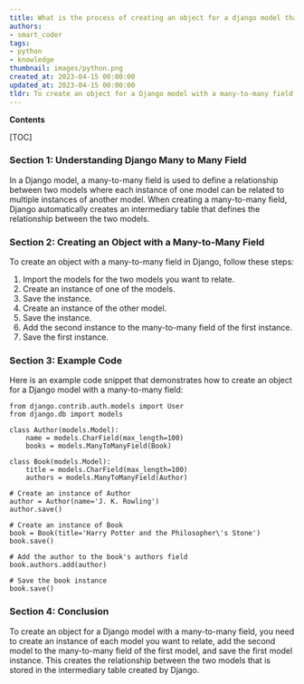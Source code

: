 ```yaml
---
title: What is the process of creating an object for a django model that has a many-to-many field?
authors:
- smart_coder
tags:
- python
- knowledge
thumbnail: images/python.png
created_at: 2023-04-15 00:00:00
updated_at: 2023-04-15 00:00:00
tldr: To create an object for a Django model with a many-to-many field in Python, first create the object, save it, add associated objects to the many-to-many field, and then save the object again.
---
```


**Contents**

[TOC]

### Section 1: Understanding Django Many to Many Field

In a Django model, a many-to-many field is used to define a relationship between two models where each instance of one model can be related to multiple instances of another model. When creating a many-to-many field, Django automatically creates an intermediary table that defines the relationship between the two models. 

### Section 2: Creating an Object with a Many-to-Many Field

To create an object with a many-to-many field in Django, follow these steps:

1. Import the models for the two models you want to relate.
2. Create an instance of one of the models.
3. Save the instance.
4. Create an instance of the other model.
5. Save the instance.
6. Add the second instance to the many-to-many field of the first instance.
7. Save the first instance.

### Section 3: Example Code

Here is an example code snippet that demonstrates how to create an object for a Django model with a many-to-many field:

```
from django.contrib.auth.models import User
from django.db import models

class Author(models.Model):
    name = models.CharField(max_length=100)
    books = models.ManyToManyField(Book)

class Book(models.Model):
    title = models.CharField(max_length=100)
    authors = models.ManyToManyField(Author)

# Create an instance of Author
author = Author(name='J. K. Rowling')
author.save()

# Create an instance of Book
book = Book(title='Harry Potter and the Philosopher\'s Stone')
book.save()

# Add the author to the book's authors field
book.authors.add(author)

# Save the book instance
book.save()
```

### Section 4: Conclusion

To create an object for a Django model with a many-to-many field, you need to create an instance of each model you want to relate, add the second model to the many-to-many field of the first model, and save the first model instance. This creates the relationship between the two models that is stored in the intermediary table created by Django.
